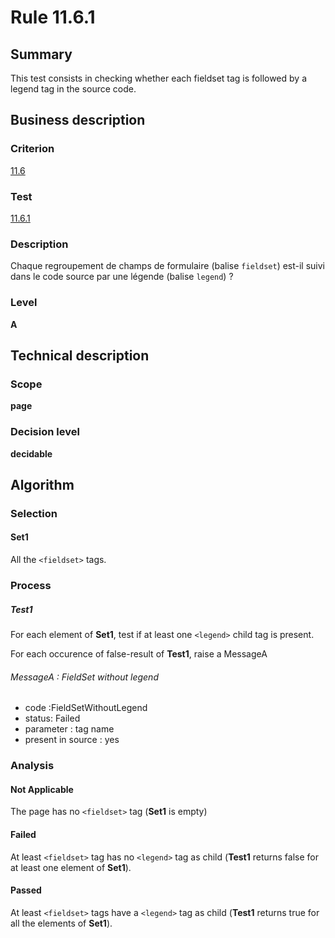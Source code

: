# Rule 11.6.1

## Summary

This test consists in checking whether each fieldset tag is followed by
a legend tag in the source code.

## Business description

### Criterion

[11.6](http://references.modernisation.gouv.fr/referentiel-technique-0#crit-11-6)

### Test

[11.6.1](http://references.modernisation.gouv.fr/referentiel-technique-0#test-11-6-1)

### Description

Chaque regroupement de champs de formulaire (balise `fieldset`) est-il suivi dans le code source par une l&eacute;gende (balise `legend`) ?

### Level

**A**

## Technical description

### Scope

**page**

### Decision level

**decidable**

## Algorithm

### Selection

#### Set1

All the `<fieldset>` tags.

### Process

##### Test1

For each element of **Set1**, test if at least one `<legend>` child tag is present.

For each occurence of false-result of **Test1**, raise a MessageA

###### MessageA : FieldSet without legend

-   code :FieldSetWithoutLegend
-   status: Failed
-   parameter : tag name
-   present in source : yes

### Analysis

#### Not Applicable

The page has no `<fieldset>` tag (**Set1** is empty)

#### Failed

At least `<fieldset>` tag has no `<legend>` tag as child (**Test1** returns false for at least one element of **Set1**).

#### Passed

At least `<fieldset>` tags have a `<legend>` tag as child (**Test1** returns true for all the elements of **Set1**).
